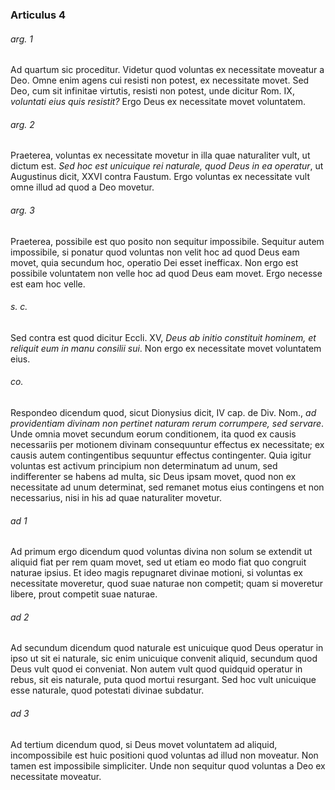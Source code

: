 ### Articulus 4

###### arg. 1
Ad quartum sic proceditur. Videtur quod voluntas ex necessitate moveatur a Deo. Omne enim agens cui resisti non potest, ex necessitate movet. Sed Deo, cum sit infinitae virtutis, resisti non potest, unde dicitur Rom. IX, *voluntati eius quis resistit?* Ergo Deus ex necessitate movet voluntatem.

###### arg. 2
Praeterea, voluntas ex necessitate movetur in illa quae naturaliter vult, ut dictum est. *Sed hoc est unicuique rei naturale, quod Deus in ea operatur*, ut Augustinus dicit, XXVI contra Faustum. Ergo voluntas ex necessitate vult omne illud ad quod a Deo movetur.

###### arg. 3
Praeterea, possibile est quo posito non sequitur impossibile. Sequitur autem impossibile, si ponatur quod voluntas non velit hoc ad quod Deus eam movet, quia secundum hoc, operatio Dei esset inefficax. Non ergo est possibile voluntatem non velle hoc ad quod Deus eam movet. Ergo necesse est eam hoc velle.

###### s. c.
Sed contra est quod dicitur Eccli. XV, *Deus ab initio constituit hominem, et reliquit eum in manu consilii sui*. Non ergo ex necessitate movet voluntatem eius.

###### co.
Respondeo dicendum quod, sicut Dionysius dicit, IV cap. de Div. Nom., *ad providentiam divinam non pertinet naturam rerum corrumpere, sed servare*. Unde omnia movet secundum eorum conditionem, ita quod ex causis necessariis per motionem divinam consequuntur effectus ex necessitate; ex causis autem contingentibus sequuntur effectus contingenter. Quia igitur voluntas est activum principium non determinatum ad unum, sed indifferenter se habens ad multa, sic Deus ipsam movet, quod non ex necessitate ad unum determinat, sed remanet motus eius contingens et non necessarius, nisi in his ad quae naturaliter movetur.

###### ad 1
Ad primum ergo dicendum quod voluntas divina non solum se extendit ut aliquid fiat per rem quam movet, sed ut etiam eo modo fiat quo congruit naturae ipsius. Et ideo magis repugnaret divinae motioni, si voluntas ex necessitate moveretur, quod suae naturae non competit; quam si moveretur libere, prout competit suae naturae.

###### ad 2
Ad secundum dicendum quod naturale est unicuique quod Deus operatur in ipso ut sit ei naturale, sic enim unicuique convenit aliquid, secundum quod Deus vult quod ei conveniat. Non autem vult quod quidquid operatur in rebus, sit eis naturale, puta quod mortui resurgant. Sed hoc vult unicuique esse naturale, quod potestati divinae subdatur.

###### ad 3
Ad tertium dicendum quod, si Deus movet voluntatem ad aliquid, incompossibile est huic positioni quod voluntas ad illud non moveatur. Non tamen est impossibile simpliciter. Unde non sequitur quod voluntas a Deo ex necessitate moveatur.

